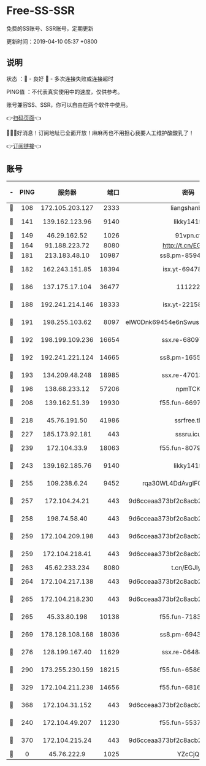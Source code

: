 # Free-SS-SSR

免费的SS账号、SSR账号，定期更新

更新时间：2019-04-10 05:37 +0800

## 说明

状态     ：🙂 - 良好 🙁 - 多次连接失败或连接超时

PING值   ：不代表真实使用中的速度，仅供参考。

账号兼容SS、SSR，你可以自由在两个软件中使用。

👉[扫码页面](https://liesauer.github.io/Free-SS-SSR/)👈

🎉🎉🎉好消息！订阅地址已全面开放！麻麻再也不用担心我要人工维护酸酸乳了！

👉[订阅链接](https://www.liesauer.net/yogurt/subscribe?ACCESS_TOKEN=DAYxR3mMaZAsaqUb)👈

## 账号

|-|PING|服务器|端口|密码|加密方式|区域|
|:----:|:----:|:-----:|-----:|:----:|:----:|:----:|
|🙂|108|172.105.203.127|2333|liangshanbo|chacha20|JP|
|🙂|141|139.162.123.96|9140|likky1415|aes-256-cfb|JP|
|🙂|149|46.29.162.52|1026|91vpn.cf|rc4-md5|RU|
|🙂|164|91.188.223.72|8080|http://t.cn/EGJIyrl|rc4-md5|RU|
|🙂|181|213.183.48.10|10987|ss8.pm-85945558|rc4-md5|RU|
|🙂|182|162.243.151.85|18394|isx.yt-69478283|aes-256-cfb|US|
|🙂|186|137.175.17.104|36477|111222|aes-256-cfb|US|
|🙂|188|192.241.214.146|18333|isx.yt-22158602|aes-256-cfb|US|
|🙂|191|198.255.103.62|8097|eIW0Dnk69454e6nSwuspv9DmS201tQ0D|aes-256-cfb|US|
|🙂|192|198.199.109.236|16654|ssx.re-68097353|aes-256-cfb|US|
|🙂|192|192.241.221.124|14665|ss8.pm-16551293|aes-256-cfb|US|
|🙂|193|134.209.48.248|18985|ssx.re-47013228|aes-256-cfb|US|
|🙂|198|138.68.233.12|57206|npmTCK|rc4-md5|US|
|🙂|208|139.162.51.39|19930|f55.fun-66971513|aes-256-cfb|SG|
|🙂|218|45.76.191.50|41986|ssrfree.tk|aes-256-cfb|SG|
|🙂|227|185.173.92.181|443|sssru.icu|rc4-md5|RU|
|🙂|239|172.104.33.9|18063|f55.fun-80790532|aes-256-cfb|SG|
|🙂|243|139.162.185.76|9140|likky1415|aes-256-cfb|DE|
|🙂|255|109.238.6.24|9452|rqa30WL4DdAvgIFG6Fs3znzTa|aes-256-cfb|FR|
|🙂|257|172.104.24.21|443|9d6cceaa373bf2c8acb22e60b6a58be6|aes-256-cfb|US|
|🙂|258|198.74.58.40|443|9d6cceaa373bf2c8acb22e60b6a58be6|aes-256-cfb|US|
|🙂|259|172.104.209.198|443|9d6cceaa373bf2c8acb22e60b6a58be6|aes-256-cfb|US|
|🙂|259|172.104.218.41|443|9d6cceaa373bf2c8acb22e60b6a58be6|aes-256-cfb|US|
|🙂|263|45.62.233.234|8080|t.cn/EGJIyrl|rc4-md5|CA|
|🙂|264|172.104.217.138|443|9d6cceaa373bf2c8acb22e60b6a58be6|aes-256-cfb|US|
|🙂|265|172.104.218.230|443|9d6cceaa373bf2c8acb22e60b6a58be6|aes-256-cfb|US|
|🙂|265|45.33.80.198|10138|f55.fun-71830564|aes-256-cfb|US|
|🙂|269|178.128.108.168|18036|ss8.pm-69431986|aes-256-cfb|SG|
|🙂|276|128.199.167.40|11629|ssx.re-06488107|aes-256-cfb|SG|
|🙂|290|173.255.230.159|18215|f55.fun-65861599|aes-256-cfb|US|
|🙂|329|172.104.211.238|14656|f55.fun-68164944|aes-256-cfb|US|
|🙂|368|172.104.31.152|443|9d6cceaa373bf2c8acb22e60b6a58be6|aes-256-cfb|US|
|🙂|240|172.104.49.207|11230|f55.fun-55376694|aes-256-cfb|SG|
|🙂|370|172.104.215.24|443|9d6cceaa373bf2c8acb22e60b6a58be6|aes-256-cfb|US|
|🙁|0|45.76.222.9|1025|YZcCjQ|rc4-md5|JP|
